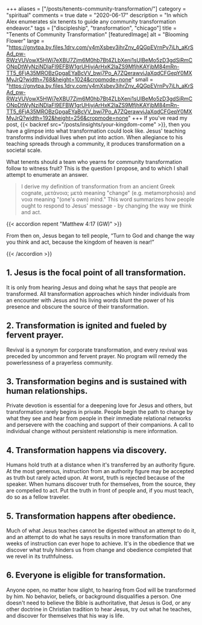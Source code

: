 +++
aliases = ["/posts/tenents-community-transformation/"]
category = "spiritual"
comments = true
date = "2020-06-17"
description = "In which Alex enumerates six tenents to guide any community transformation endeavor."
tags = ["discipleship", "transformation", "chicago"]
title = "Tenents of Community Transformation"
[featuredImage]
  alt = "Blooming Flower"
  large = "https://gnvtpa.by.files.1drv.com/y4mXsbev3ihrZnv_4QGpEVrnPv7iLh_aKrSAd_pw-RWzVUVowX5HWi7eXBU7Zjm6M0hb7Bt4ZLbXeni1sUlBeMo5zD3gdSiRmCONpDtWyNziNDlaFl9EFBW1grUHiyjArHxK2laZS9MfjhKAYjbM84mRn-TT5_6FjA35MROBzGpgaEYaBcVV_bwj7Po_A7ZQerawviJaXqdCFGepY0MXMyJrQ?width=768&height=1024&cropmode=none"
  small = "https://gnvtpa.by.files.1drv.com/y4mXsbev3ihrZnv_4QGpEVrnPv7iLh_aKrSAd_pw-RWzVUVowX5HWi7eXBU7Zjm6M0hb7Bt4ZLbXeni1sUlBeMo5zD3gdSiRmCONpDtWyNziNDlaFl9EFBW1grUHiyjArHxK2laZS9MfjhKAYjbM84mRn-TT5_6FjA35MROBzGpgaEYaBcVV_bwj7Po_A7ZQerawviJaXqdCFGepY0MXMyJrQ?width=192&height=256&cropmode=none"
+++
If you've read my post, {{< backref src="/posts/insights/your-kingdom-come" >}}, then you have a glimpse into what transformation could look like. Jesus' teaching transforms individual lives when put into action. When allegiance to his teaching spreads through a community, it produces transformation on a societal scale.

What tenents should a team who yearns for community transformation follow to witness fruit? This is the question I propose, and to which I shall attempt to enumerate an answer.

> I derive my definition of transformation from an ancient Greek cognate, μετάνοια; μετά meaning "change" (e.g. metamorphosis) and νοια meaning "(one's own) mind." This word summarizes how people ought to respond to Jesus' message - by changing the way we think and act.

{{< accordion repent "Matthew 4:17 (GW)" >}}

<p>From then on, Jesus began to tell people, “Turn to God and change the way you think and act, because the kingdom of heaven is near!”</p>

{{< /accordion >}}


## 1. Jesus is the focal point of all transformation.

It is only from hearing Jesus and doing what he says that people are transformed. All transformation approaches which hinder individuals from an encounter with Jesus and his living words blunt the power of his presence and obscure the source of their transformation.

## 2. Transformation is ignited and fueled by fervent prayer.

Revival is a synonym for corporate transformation, and every revival was preceded by uncommon and fervent prayer. No program will remedy the powerlessness of a prayerless community.

## 3. Transformation begins and is sustained with human relationships.

Private devotion is essential for a deepening love for Jesus and others, but transformation rarely begins in private. People begin the path to change by what they see and hear from people in their immediate relational networks and persevere with the coaching and support of their companions. A call to individual change without persistent relationship is mere information.

## 4. Transformation happens via discovery.

Humans hold truth at a distance when it's transferred by an authority figure. At the most generous, instruction from an authority figure may be accepted as truth but rarely acted upon. At worst, truth is rejected because of the speaker. When humans discover truth for themselves, from the source, they are compelled to act. Put the truth in front of people and, if you must teach, do so as a fellow traveler.

## 5. Transformation happens after obedience.

Much of what Jesus teaches cannot be digested without an attempt to do it, and an attempt to do what he says results in more transformation than weeks of instruction can ever hope to achieve. It's in the obedience that we discover what truly hinders us from change and obedience completed that we revel in its truthfulness.

## 6. Everyone is eligible for transformation.

Anyone open, no matter how slight, to hearing from God will be transformed by him. No behavior, beliefs, or background disqualifies a person. One doesn't need to believe the Bible is authoritative, that Jesus is God, or any other doctrine in Christian tradition to hear Jesus, try out what he teaches, and discover for themselves that his way is life.
